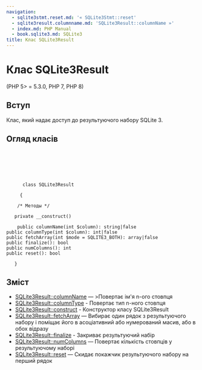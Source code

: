 ```yaml
---
navigation:
  - sqlite3stmt.reset.md: '« SQLite3Stmt::reset'
  - sqlite3result.columnname.md: 'SQLite3Result::columnName »'
  - index.md: PHP Manual
  - book.sqlite3.md: SQLite3
title: Клас SQLite3Result
---
```

# Клас SQLite3Result

(PHP 5> = 5.3.0, PHP 7, PHP 8)

## Вступ

Клас, який надає доступ до результуючого набору SQLite 3.

## Огляд класів

```classsynopsis

     
    

    
     
      class SQLite3Result
     
     {

    /* Методы */
    
   private __construct()

    public columnName(int $column): string|false
public columnType(int $column): int|false
public fetchArray(int $mode = SQLITE3_BOTH): array|false
public finalize(): bool
public numColumns(): int
public reset(): bool

   }
```

## Зміст

-   [SQLite3Result::columnName](sqlite3result.columnname.md) — >Повертає ім'я n-ого стовпця
-   [SQLite3Result::columnType](sqlite3result.columntype.md) - Повертає тип n-ного стовпця
-   [SQLite3Result::construct](sqlite3result.construct.md) - Конструктор класу SQLite3Result
-   [SQLite3Result::fetchArray](sqlite3result.fetcharray.md) — Вибирає один рядок з результуючого набору і поміщає його в асоціативний або нумерований масив, або в обох відразу
-   [SQLite3Result::finalize](sqlite3result.finalize.md) - Закриває результуючий набір
-   [SQLite3Result::numColumns](sqlite3result.numcolumns.md) — Повертає кількість стовпців у результуючому наборі
-   [SQLite3Result::reset](sqlite3result.reset.md) — Скидає покажчик результуючого набору на перший рядок
